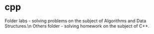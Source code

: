 # cpp
Folder labs - solving problems on the subject of Algorithms and Data Structures.\n
Others folder - solving homework on the subject of C++.
